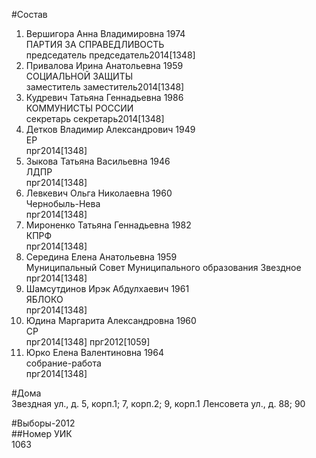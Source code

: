 #Состав  
1. Вершигора Анна Владимировна 1974  
    ПАРТИЯ ЗА СПРАВЕДЛИВОСТЬ  
    председатель председатель2014[1348]  
2. Привалова Ирина Анатольевна 1959  
    СОЦИАЛЬНОЙ ЗАЩИТЫ  
    заместитель заместитель2014[1348]  
3. Кудревич Татьяна Геннадьевна 1986  
    КОММУНИСТЫ РОССИИ  
    секретарь секретарь2014[1348]  
4. Детков Владимир Александрович 1949  
    ЕР  
    прг2014[1348]  
5. Зыкова Татьяна Васильевна 1946  
    ЛДПР  
    прг2014[1348]  
6. Левкевич Ольга Николаевна 1960  
    Чернобыль-Нева  
    прг2014[1348]  
7. Мироненко Татьяна Геннадьевна 1982  
    КПРФ  
    прг2014[1348]  
8. Середина Елена Анатольевна 1959  
    Муниципальный Совет Муниципального образования Звездное  
    прг2014[1348]  
9. Шамсутдинов Ирэк Абдулхаевич 1961  
    ЯБЛОКО  
    прг2014[1348]  
10. Юдина Маргарита Александровна 1960  
    СР  
    прг2014[1348] прг2012[1059]  
11. Юрко Елена Валентиновна 1964  
    собрание-работа  
    прг2014[1348]  
  
#Дома  
Звездная ул., д. 5, корп.1; 7, корп.2; 9, корп.1 Ленсовета ул., д. 88; 90  
  
#Выборы-2012  
##Номер УИК  
1063  
